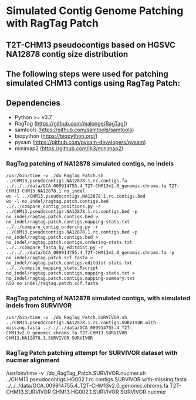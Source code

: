 # Simulated Contig Genome Patching with RagTag Patch
## T2T-CHM13 pseudocontigs based on HGSVC NA12878 contig size distribution
## The following steps were used for patching simulated CHM13 contigs using RagTag Patch:

## Dependencies
* Python >= v3.7
* RagTag (https://github.com/malonge/RagTag/)
* samtools (https://github.com/samtools/samtools)
* biopython (https://biopython.org/)
* pysam (https://github.com/pysam-developers/pysam)
* minimap2 (https://github.com/lh3/minimap2)

### RagTag patching of NA12878 simulated contigs, no indels
```
/usr/bin/time -v ./do_RagTag_Patch.sh ../CHM13.pseudocontigs.NA12878.1.rc.contigs.fa ../../../data/GCA_009914755.4_T2T-CHM13v2.0_genomic.chroms.fa T2T-CHM13 CHM13.NA12878.1 no_indel
wc -l ../CHM13.pseudocontigs.NA12878.1.rc.contigs.bed
wc -l no_indel/ragtag.patch.contigs.bed
../../compare_contig_positions.py -r ../CHM13.pseudocontigs.NA12878.1.rc.contigs.bed -p no_indel/ragtag.patch.contigs.bed > no_indel/ragtag.patch.contigs.mapping-stats.txt
../../compare_contig_ordering.py -r ../CHM13.pseudocontigs.NA12878.1.rc.contigs.bed -p no_indel/ragtag.patch.contigs.bed > no_indel/ragtag.patch.contigs.ordering-stats.txt
../../compare_fasta_by_editdist.py -r ../../../data/GCA_009914755.4_T2T-CHM13v2.0_genomic.chroms.fa -p no_indel/ragtag.patch.scf.fasta > no_indel/ragtag.patch.contigs.editdist-stats.txt
../../compile_mapping_stats.Rscript no_indel/ragtag.patch.contigs.mapping-stats.txt > no_indel/ragtag.patch.contigs.mapping-summary.txt
n50 no_indel/ragtag.patch.scf.fasta
```

### RagTag patching of NA12878 simulated contigs, with simulated indels from SURVIVOR
```
/usr/bin/time -v ./do_RagTag_Patch.SURVIVOR.sh ../CHM13.pseudocontigs.NA12878.1.rc.contigs.SURVIVOR.with-missing.fasta ../../../data/GCA_009914755.4_T2T-CHM13v2.0_genomic.chroms.fa T2T-CHM13.SURVIVOR CHM13.NA12878.1.SURVIVOR SURVIVOR
```

### RagTag Patch patching attempt for SURVIVOR dataset with nucmer alignment
/usr/bin/time -v ./do_RagTag_Patch.SURVIVOR.nucmer.sh ../CHM13.pseudocontigs.HG002.1.rc.contigs.SURVIVOR.with-missing.fasta ../../../data/GCA_009914755.4_T2T-CHM13v2.0_genomic.chroms.fa T2T-CHM13.SURVIVOR CHM13.HG002.1.SURVIVOR SURVIVOR.nucmer
